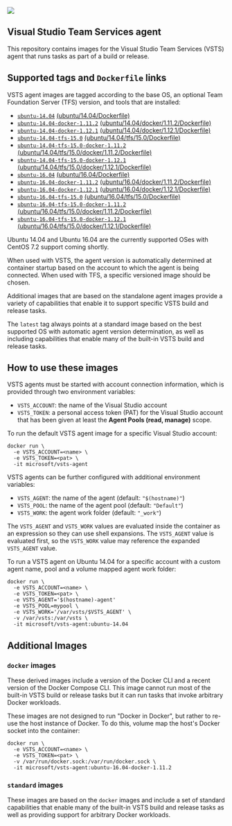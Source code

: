 ![](https://github.com/microsoft/vsts-agent-docker/raw/master/images/vsts.png)

## Visual Studio Team Services agent
This repository contains images for the Visual Studio Team Services (VSTS) agent that runs tasks as part of a build or release.

## Supported tags and `Dockerfile` links
VSTS agent images are tagged according to the base OS, an optional Team Foundation Server (TFS) version, and tools that are installed:

- [`ubuntu-14.04`](https://github.com/microsoft/vsts-agent-docker/blob/9c21933976acf198d8e40dbb8535ecd9d2fbb177/ubuntu/14.04/Dockerfile) [(ubuntu/14.04/Dockerfile)](https://github.com/microsoft/vsts-agent-docker/blob/9c21933976acf198d8e40dbb8535ecd9d2fbb177/ubuntu/14.04/Dockerfile)
- [`ubuntu-14.04-docker-1.11.2`](https://github.com/microsoft/vsts-agent-docker/blob/9c21933976acf198d8e40dbb8535ecd9d2fbb177/ubuntu/14.04/docker/1.11.2/Dockerfile) [(ubuntu/14.04/docker/1.11.2/Dockerfile)](https://github.com/microsoft/vsts-agent-docker/blob/9c21933976acf198d8e40dbb8535ecd9d2fbb177/ubuntu/14.04/docker/1.11.2/Dockerfile)
- [`ubuntu-14.04-docker-1.12.1`](https://github.com/microsoft/vsts-agent-docker/blob/9c21933976acf198d8e40dbb8535ecd9d2fbb177/ubuntu/14.04/docker/1.12.1/Dockerfile) [(ubuntu/14.04/docker/1.12.1/Dockerfile)](https://github.com/microsoft/vsts-agent-docker/blob/9c21933976acf198d8e40dbb8535ecd9d2fbb177/ubuntu/14.04/docker/1.12.1/Dockerfile)
- [`ubuntu-14.04-tfs-15.0`](https://github.com/microsoft/vsts-agent-docker/blob/9c21933976acf198d8e40dbb8535ecd9d2fbb177/ubuntu/14.04/tfs/15.0/Dockerfile) [(ubuntu/14.04/tfs/15.0/Dockerfile)](https://github.com/microsoft/vsts-agent-docker/blob/9c21933976acf198d8e40dbb8535ecd9d2fbb177/ubuntu/14.04/tfs/15.0/Dockerfile)
- [`ubuntu-14.04-tfs-15.0-docker-1.11.2`](https://github.com/microsoft/vsts-agent-docker/blob/9c21933976acf198d8e40dbb8535ecd9d2fbb177/ubuntu/14.04/tfs/15.0/docker/1.11.2/Dockerfile) [(ubuntu/14.04/tfs/15.0/docker/1.11.2/Dockerfile)](https://github.com/microsoft/vsts-agent-docker/blob/9c21933976acf198d8e40dbb8535ecd9d2fbb177/ubuntu/14.04/tfs/15.0/docker/1.11.2/Dockerfile)
- [`ubuntu-14.04-tfs-15.0-docker-1.12.1`](https://github.com/microsoft/vsts-agent-docker/blob/9c21933976acf198d8e40dbb8535ecd9d2fbb177/ubuntu/14.04/tfs/15.0/docker/1.12.1/Dockerfile) [(ubuntu/14.04/tfs/15.0/docker/1.12.1/Dockerfile)](https://github.com/microsoft/vsts-agent-docker/blob/9c21933976acf198d8e40dbb8535ecd9d2fbb177/ubuntu/14.04/tfs/15.0/docker/1.12.1/Dockerfile)
- [`ubuntu-16.04`](https://github.com/microsoft/vsts-agent-docker/blob/9c21933976acf198d8e40dbb8535ecd9d2fbb177/ubuntu/16.04/Dockerfile) [(ubuntu/16.04/Dockerfile)](https://github.com/microsoft/vsts-agent-docker/blob/9c21933976acf198d8e40dbb8535ecd9d2fbb177/ubuntu/16.04/Dockerfile)
- [`ubuntu-16.04-docker-1.11.2`](https://github.com/microsoft/vsts-agent-docker/blob/9c21933976acf198d8e40dbb8535ecd9d2fbb177/ubuntu/16.04/docker/1.11.2/Dockerfile) [(ubuntu/16.04/docker/1.11.2/Dockerfile)](https://github.com/microsoft/vsts-agent-docker/blob/9c21933976acf198d8e40dbb8535ecd9d2fbb177/ubuntu/16.04/docker/1.11.2/Dockerfile)
- [`ubuntu-16.04-docker-1.12.1`](https://github.com/microsoft/vsts-agent-docker/blob/9c21933976acf198d8e40dbb8535ecd9d2fbb177/ubuntu/16.04/docker/1.12.1/Dockerfile) [(ubuntu/16.04/docker/1.12.1/Dockerfile)](https://github.com/microsoft/vsts-agent-docker/blob/9c21933976acf198d8e40dbb8535ecd9d2fbb177/ubuntu/16.04/docker/1.12.1/Dockerfile)
- [`ubuntu-16.04-tfs-15.0`](https://github.com/microsoft/vsts-agent-docker/blob/9c21933976acf198d8e40dbb8535ecd9d2fbb177/ubuntu/16.04/tfs/15.0/Dockerfile) [(ubuntu/16.04/tfs/15.0/Dockerfile)](https://github.com/microsoft/vsts-agent-docker/blob/9c21933976acf198d8e40dbb8535ecd9d2fbb177/ubuntu/16.04/tfs/15.0/Dockerfile)
- [`ubuntu-16.04-tfs-15.0-docker-1.11.2`](https://github.com/microsoft/vsts-agent-docker/blob/9c21933976acf198d8e40dbb8535ecd9d2fbb177/ubuntu/16.04/tfs/15.0/docker/1.11.2/Dockerfile) [(ubuntu/16.04/tfs/15.0/docker/1.11.2/Dockerfile)](https://github.com/microsoft/vsts-agent-docker/blob/9c21933976acf198d8e40dbb8535ecd9d2fbb177/ubuntu/16.04/tfs/15.0/docker/1.11.2/Dockerfile)
- [`ubuntu-16.04-tfs-15.0-docker-1.12.1`](https://github.com/microsoft/vsts-agent-docker/blob/9c21933976acf198d8e40dbb8535ecd9d2fbb177/ubuntu/16.04/tfs/15.0/docker/1.12.1/Dockerfile) [(ubuntu/16.04/tfs/15.0/docker/1.12.1/Dockerfile)](https://github.com/microsoft/vsts-agent-docker/blob/9c21933976acf198d8e40dbb8535ecd9d2fbb177/ubuntu/16.04/tfs/15.0/docker/1.12.1/Dockerfile)

Ubuntu 14.04 and Ubuntu 16.04 are the currently supported OSes with CentOS 7.2 support coming shortly.

When used with VSTS, the agent version is automatically determined at container startup based on the account to which the agent is being connected. When used with TFS, a specific versioned image should be chosen.

Additional images that are based on the standalone agent images provide a variety of capabilities that enable it to support specific VSTS build and release tasks.

The `latest` tag always points at a standard image based on the best supported OS with automatic agent version determination, as well as including capabilities that enable many of the built-in VSTS build and release tasks. 

## How to use these images
VSTS agents must be started with account connection information, which is provided through two environment variables:

- `VSTS_ACCOUNT`: the name of the Visual Studio account
- `VSTS_TOKEN`: a personal access token (PAT) for the Visual Studio account that has been given at least the **Agent Pools (read, manage)** scope.

To run the default VSTS agent image for a specific Visual Studio account:

```
docker run \
  -e VSTS_ACCOUNT=<name> \
  -e VSTS_TOKEN=<pat> \
  -it microsoft/vsts-agent
```

VSTS agents can be further configured with additional environment variables:

- `VSTS_AGENT`: the name of the agent (default: `"$(hostname)"`)
- `VSTS_POOL`: the name of the agent pool (default: `"Default"`)
- `VSTS_WORK`: the agent work folder (default: `"_work"`)

The `VSTS_AGENT` and `VSTS_WORK` values are evaluated inside the container as an expression so they can use shell expansions. The `VSTS_AGENT` value is evaluated first, so the `VSTS_WORK` value may reference the expanded `VSTS_AGENT` value.

To run a VSTS agent on Ubuntu 14.04 for a specific account with a custom agent name, pool and a volume mapped agent work folder:

```
docker run \
  -e VSTS_ACCOUNT=<name> \
  -e VSTS_TOKEN=<pat> \
  -e VSTS_AGENT='$(hostname)-agent'
  -e VSTS_POOL=mypool \
  -e VSTS_WORK='/var/vsts/$VSTS_AGENT' \
  -v /var/vsts:/var/vsts \
  -it microsoft/vsts-agent:ubuntu-14.04
```

## Additional Images

### `docker` images
These derived images include a version of the Docker CLI and a recent version of the Docker Compose CLI. This image cannot run most of the built-in VSTS build or release tasks but it can run tasks that invoke arbitrary Docker workloads.

These images are not designed to run "Docker in Docker", but rather to re-use the host instance of Docker. To do this, volume map the host's Docker socket into the container:

```
docker run \
  -e VSTS_ACCOUNT=<name> \
  -e VSTS_TOKEN=<pat> \
  -v /var/run/docker.sock:/var/run/docker.sock \
  -it microsoft/vsts-agent:ubuntu-16.04-docker-1.11.2
```

### `standard` images
These images are based on the `docker` images and include a set of standard capabilities that enable many of the built-in VSTS build and release tasks as well as providing support for arbitrary Docker workloads.